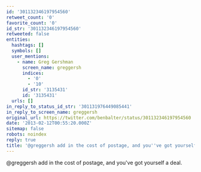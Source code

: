 ```yaml
---
id: '301132346197954560'
retweet_count: '0'
favorite_count: '0'
id_str: '301132346197954560'
retweeted: false
entities:
  hashtags: []
  symbols: []
  user_mentions:
    - name: Greg Gershman
      screen_name: greggersh
      indices:
        - '0'
        - '10'
      id_str: '3135431'
      id: '3135431'
  urls: []
in_reply_to_status_id_str: '301131976449085441'
in_reply_to_screen_name: greggersh
original_url: https://twitter.com/benbalter/status/301132346197954560
date: '2013-02-12T00:55:20.000Z'
sitemap: false
robots: noindex
reply: true
title: '@greggersh add in the cost of postage, and you''ve got yourself a deal.'
---
```


@greggersh add in the cost of postage, and you've got yourself a deal.